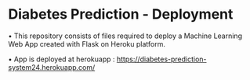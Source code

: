 # Diabetes Prediction - Deployment

• This repository consists of files required to deploy a Machine Learning Web App created with Flask on Heroku platform.

• App is deployed at herokuapp :
  https://diabetes-prediction-system24.herokuapp.com/


